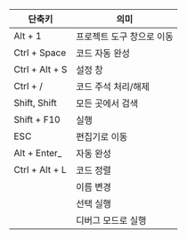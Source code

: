 
| 단축키            | 의미             |
| -------------- | -------------- |
| Alt + 1        | 프로젝트 도구 창으로 이동 |
| Ctrl + Space   | 코드 자동 완성       |
| Ctrl + Alt + S | 설정 창           |
| Ctrl + /       | 코드 주석 처리/해제    |
| Shift, Shift   | 모든 곳에서 검색      |
| Shift + F10    | 실행             |
| ESC            | 편집기로 이동        |
| Alt + Enter_   | 자동 완성          |
| Ctrl + Alt + L | 코드 정렬          |
|                | 이름 변경          |
|                | 선택 실행          |
|                | 디버그 모드로 실행     |
